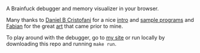 A Brainfuck debugger and memory visualizer in your browser.

Many thanks to [Daniel B Cristofani](http://www.hevanet.com/cristofd/) for a
nice [intro](http://www.hevanet.com/cristofd/brainfuck/epistle.html) and
[sample programs](http://www.hevanet.com/cristofd/brainfuck/) and
[Fabian](https://copy.sh/) for the great [art](https://copy.sh/brainfuck/) that
came prior to mine.

To play around with the debugger, go to [my site](http://minond.xyz/brainfuck/)
or run locally by downloading this repo and running `make run`.
